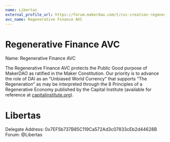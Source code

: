 ```yaml
---
name: Libertas
external_profile_url: https://forum.makerdao.com/t/cvc-creation-regenerative-finance-cvc/20354
avc_name: Regenerative Finance AVC
---
```


# Regenerative Finance AVC
Name: Regenerative Finance AVC

The Regenerative Finance AVC protects the Public Good purpose of MakerDAO as ratified in the Maker Constitution. Our priority is to advance the role of DAI as an “Unbiased World Currency” that supports “The Regeneration” as may be interpreted through the 8 Principles of a Regenerative Economy published by the Capital Institute (available for reference at [capitalinstitute.org](https://capitalinstitute.org/8-principles-regenerative-economy/)).

# Libertas
Delegate Address: 0x7EF5b737B85C119Ca572Ad3c07833cEb2d44628B  
Forum: @Libertas  
